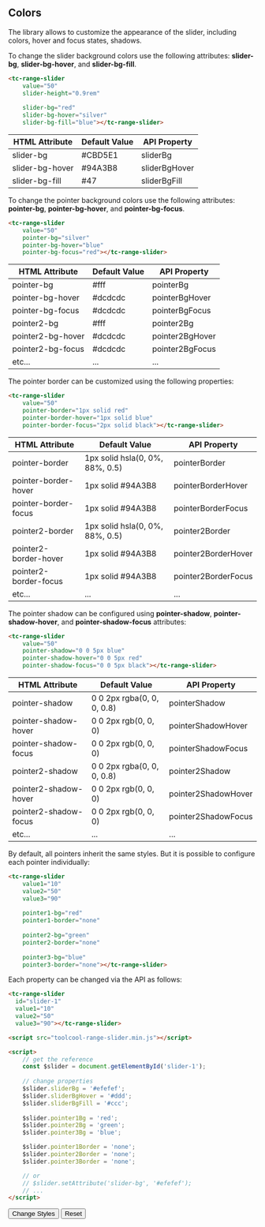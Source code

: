 ## Colors

<div data-examples="colors"></div>

The library allows to customize the appearance of the slider, including colors, hover and focus states, shadows.

To change the slider background colors use the following attributes: **slider-bg**, **slider-bg-hover**, and **slider-bg-fill**.

```html
<tc-range-slider
    value="50"
    slider-height="0.9rem"
    
    slider-bg="red"
    slider-bg-hover="silver" 
    slider-bg-fill="blue"></tc-range-slider>
```

<div class="my-12 flex flex-col items-center">
    <tc-range-slider
        value="50"
        slider-height="0.9rem"
        slider-bg="red"
        slider-bg-hover="silver"
        slider-bg-fill="blue"></tc-range-slider>
</div>

| HTML Attribute  | Default Value | API Property  |
|-----------------|---------------|---------------|
| slider-bg       | #CBD5E1       | sliderBg      |
| slider-bg-hover | #94A3B8       | sliderBgHover |
| slider-bg-fill  | #47           | sliderBgFill  |


To change the pointer background colors use the following attributes: **pointer-bg**, **pointer-bg-hover**, and **pointer-bg-focus**.

```html
<tc-range-slider
    value="50"
    pointer-bg="silver"
    pointer-bg-hover="blue"
    pointer-bg-focus="red"></tc-range-slider>
```

<div class="my-12 flex flex-col items-center">
    <tc-range-slider
        value="50"
        pointer-bg="silver"
        pointer-bg-hover="blue"
        pointer-bg-focus="red"></tc-range-slider>
</div>

| HTML Attribute    | Default Value | API Property    |
|-------------------|---------------|-----------------|
| pointer-bg        | #fff          | pointerBg       |
| pointer-bg-hover  | #dcdcdc       | pointerBgHover  |
| pointer-bg-focus  | #dcdcdc       | pointerBgFocus  |
| pointer2-bg       | #fff          | pointer2Bg      |
| pointer2-bg-hover | #dcdcdc       | pointer2BgHover |
| pointer2-bg-focus | #dcdcdc       | pointer2BgFocus |
| etc...            | ...           | ...             |


The pointer border can be customized using the following properties:

```html
<tc-range-slider
    value="50"
    pointer-border="1px solid red"
    pointer-border-hover="1px solid blue"
    pointer-border-focus="2px solid black"></tc-range-slider>
```

<div class="my-12 flex flex-col items-center">
    <tc-range-slider
        value="50"
        pointer-border="1px solid red"
        pointer-border-hover="1px solid blue"
        pointer-border-focus="2px solid black"></tc-range-slider>
</div>

| HTML Attribute        | Default Value                   | API Property        |
|-----------------------|---------------------------------|---------------------|
| pointer-border        | 1px solid hsla(0, 0%, 88%, 0.5) | pointerBorder       |
| pointer-border-hover  | 1px solid #94A3B8               | pointerBorderHover  |
| pointer-border-focus  | 1px solid #94A3B8               | pointerBorderFocus  |
| pointer2-border       | 1px solid hsla(0, 0%, 88%, 0.5) | pointer2Border      |
| pointer2-border-hover | 1px solid #94A3B8               | pointer2BorderHover |
| pointer2-border-focus | 1px solid #94A3B8               | pointer2BorderFocus |
| etc...                | ...                             | ...                 |


The pointer shadow can be configured using **pointer-shadow**, **pointer-shadow-hover**, and **pointer-shadow-focus** attributes:

```html
<tc-range-slider
    value="50"
    pointer-shadow="0 0 5px blue"
    pointer-shadow-hover="0 0 5px red"
    pointer-shadow-focus="0 0 5px black"></tc-range-slider>
```

<div class="my-12 flex flex-col items-center">
    <tc-range-slider
        value="50"
        pointer-shadow="0 0 5px blue"
        pointer-shadow-hover="0 0 5px red"
        pointer-shadow-focus="0 0 5px black"></tc-range-slider>
</div>

| HTML Attribute        | Default Value              | API Property        |
|-----------------------|----------------------------|---------------------|
| pointer-shadow        | 0 0 2px rgba(0, 0, 0, 0.8) | pointerShadow       |
| pointer-shadow-hover  | 0 0 2px rgb(0, 0, 0)       | pointerShadowHover  |
| pointer-shadow-focus  | 0 0 2px rgb(0, 0, 0)       | pointerShadowFocus  |
| pointer2-shadow       | 0 0 2px rgba(0, 0, 0, 0.8) | pointer2Shadow      |
| pointer2-shadow-hover | 0 0 2px rgb(0, 0, 0)       | pointer2ShadowHover |
| pointer2-shadow-focus | 0 0 2px rgb(0, 0, 0)       | pointer2ShadowFocus |
| etc...                | ...                        | ...                 |

By default, all pointers inherit the same styles. But it is possible to configure each pointer individually:

```html
<tc-range-slider
    value1="10"
    value2="50"
    value3="90"
    
    pointer1-bg="red"
    pointer1-border="none"
    
    pointer2-bg="green"
    pointer2-border="none"
    
    pointer3-bg="blue"
    pointer3-border="none"></tc-range-slider>
```

<div class="my-12 flex flex-col items-center">
    <tc-range-slider
        value1="10"
        value2="50"
        value3="90"
        pointer1-bg="red"
        pointer1-border="none"
        pointer2-bg="green"
        pointer2-border="none"
        pointer3-bg="blue"
        pointer3-border="none"></tc-range-slider>
</div>

Each property can be changed via the API as follows:

```html
<tc-range-slider 
  id="slider-1"
  value1="10"
  value2="50"
  value3="90"></tc-range-slider>

<script src="toolcool-range-slider.min.js"></script>

<script>
    // get the reference
    const $slider = document.getElementById('slider-1');
    
    // change properties
    $slider.sliderBg = '#efefef';
    $slider.sliderBgHover = '#ddd';
    $slider.sliderBgFill = '#ccc';
    
    $slider.pointer1Bg = 'red';
    $slider.pointer2Bg = 'green';
    $slider.pointer3Bg = 'blue';

    $slider.pointer1Border = 'none';
    $slider.pointer2Border = 'none';
    $slider.pointer3Border = 'none';

    // or 
    // $slider.setAttribute('slider-bg', '#efefef');
    // ...
</script>
```

<div class="my-12 flex flex-col items-center">
    <tc-range-slider
      id="slider-10"
      value1="10"
      value2="50"
      value3="90"></tc-range-slider>
    <div class="flex items-center">
        <button id="color-btn" type="button" class="group inline-flex items-center h-9 rounded-full text-sm font-semibold whitespace-nowrap px-3 focus:outline-none focus:ring-2 bg-sky-50 text-sky-600 hover:bg-sky-100 hover:text-sky-700 focus:ring-sky-600 mt-8 mx-2">Change Styles</button>
        <button id="color-reset" type="button" class="group inline-flex items-center h-9 rounded-full text-sm font-semibold whitespace-nowrap px-3 focus:outline-none focus:ring-2 bg-gray-50 text-gray-600 hover:bg-gray-100 hover:text-gray-700 focus:ring-gray-600 mt-8 mx-2">Reset</button>
    </div>
</div>